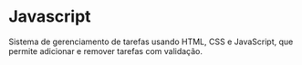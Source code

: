 # Javascript
Sistema de gerenciamento de tarefas usando HTML, CSS e JavaScript, que permite adicionar e remover tarefas com validação.
